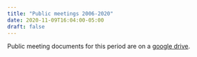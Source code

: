 ```yaml
---
title: "Public meetings 2006-2020"
date: 2020-11-09T16:04:00-05:00
draft: false
---
```


Public meeting documents for this period are on a [google drive](https://drive.google.com/drive/folders/0B8bo9t3a--Nocm9JUkE4MHdzX0U).

